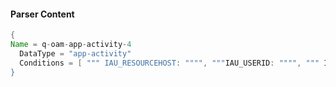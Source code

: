 #### Parser Content
```Java
{
Name = q-oam-app-activity-4
  DataType = "app-activity"
  Conditions = [ """ IAU_RESOURCEHOST: """", """IAU_USERID: """", """ IAU_EVENTTYPE: "CredentialChallenge""""  ]
}
```